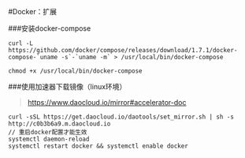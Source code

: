 #Docker：扩展

###安装docker-compose
```
curl -L https://github.com/docker/compose/releases/download/1.7.1/docker-compose-`uname -s`-`uname -m` > /usr/local/bin/docker-compose

chmod +x /usr/local/bin/docker-compose
```

###使用加速器下载镜像（linux环境）
>https://www.daocloud.io/mirror#accelerator-doc

```
curl -sSL https://get.daocloud.io/daotools/set_mirror.sh | sh -s http://c0b3b6a9.m.daocloud.io
// 重启docker配置才能生效
systemctl daemon-reload
systemctl restart docker && systemctl enable docker
```